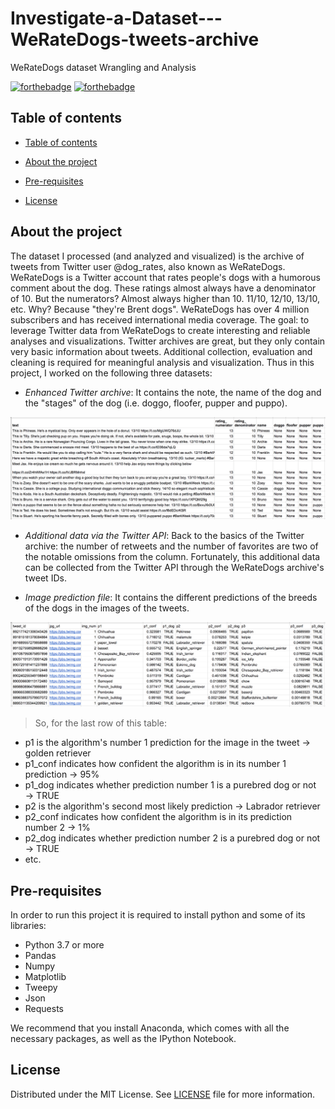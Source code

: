 # Investigate-a-Dataset---WeRateDogs-tweets-archive
WeRateDogs dataset Wrangling and Analysis

[![forthebadge](http://forthebadge.com/images/badges/built-with-love.svg)](http://forthebadge.com) [![forthebadge](https://forthebadge.com/images/badges/made-with-python.svg)](https://forthebadge.com)
<!-- Table of contents -->
## Table of contents

- [Table of contents](#table-of-contents)

- [About the project](#about-the-project)

- [Pre-requisites](#pre-requisites)
  
- [License](#license)

## About the project
The dataset I processed (and analyzed and visualized) is the archive of tweets from Twitter user @dog_rates, also known as WeRateDogs. WeRateDogs is a Twitter account that rates people's dogs with a humorous comment about the dog. These ratings almost always have a denominator of 10. But the numerators? Almost always higher than 10. 11/10, 12/10, 13/10, etc. Why? Because "they're Brent dogs". WeRateDogs has over 4 million subscribers and has received international media coverage.
The goal: to leverage Twitter data from WeRateDogs to create interesting and reliable analyses and visualizations. Twitter archives are great, but they only contain very basic information about tweets. Additional collection, evaluation and cleaning is required for meaningful analysis and visualization.
Thus in this project, I worked on the following three datasets:

+ *Enhanced Twitter archive*: It contains the note, the name of the dog and the "stages" of the dog (i.e. doggo, floofer, pupper and puppo).

![](enhanced_twitter_archive_example.png)

+ *Additional data via the Twitter API*: Back to the basics of the Twitter archive: the number of retweets and the number of favorites are two of the notable omissions from the column. Fortunately, this additional data can be collected from the Twitter API through the WeRateDogs archive's tweet IDs.

+ *Image prediction file*: It contains the different predictions of the breeds of the dogs in the images of the tweets. 

![](image_predictions_example.png)


>So, for the last row of this table:
+ p1 is the algorithm's number 1 prediction for the image in the tweet → golden retriever
+ p1_conf indicates how confident the algorithm is in its number 1 prediction → 95%
+ p1_dog indicates whether prediction number 1 is a purebred dog or not → TRUE
+ p2 is the algorithm's second most likely prediction → Labrador retriever
+ p2_conf indicates how confident the algorithm is in its prediction number 2 → 1%
+ p2_dog indicates whether prediction number 2 is a purebred dog or not → TRUE
+ etc.


## Pre-requisites

In order to run this project it is required to install python and some of its libraries:
- Python 3.7 or more
- Pandas 
- Numpy
- Matplotlib
- Tweepy
- Json
- Requests

We recommend that you install Anaconda, which comes with all the necessary packages, as well as the IPython Notebook. 


## License
Distributed under the MIT License. See [LICENSE](./LICENSE) file for more information.
